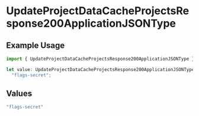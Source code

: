 # UpdateProjectDataCacheProjectsResponse200ApplicationJSONType

## Example Usage

```typescript
import { UpdateProjectDataCacheProjectsResponse200ApplicationJSONType } from "@simplesagar/vercel/models/updateprojectdatacacheop.js";

let value: UpdateProjectDataCacheProjectsResponse200ApplicationJSONType =
  "flags-secret";
```

## Values

```typescript
"flags-secret"
```
